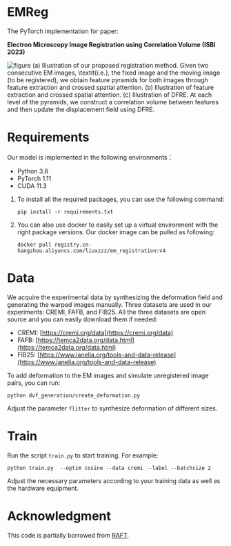 # EMReg
The PyTorch implementation for paper:

**Electron Microscopy Image Registration using Correlation Volume (ISBI 2023)**

![figure](https://user-images.githubusercontent.com/87810937/217230931-7f92c13b-42c6-4f8d-bc01-ab0c2dd3c287.jpg)
(a) Illustration of our proposed registration method. Given two consecutive EM images, \textit{i.e.}, the fixed image and the moving image (to be registered), we obtain feature pyramids for both images through feature extraction and crossed spatial attention. (b) Illustration of feature extraction and crossed spatial attention. (c) Illustration of DFRE. At each level of the pyramids, we construct a correlation volume between features and then update the displacement field using DFRE.

# Requirements
Our model is implemented in the following environments：
- Python 3.8
- PyTorch 1.11
- CUDA 11.3

1. To install all the required packages, you can use the following command:

    `pip install -r requirements.txt`

2. You can also use docker to easily set up a virtual environment with the right package versions. Our docker image can be pulled as following:
    
    `docker pull registry.cn-hangzhou.aliyuncs.com/liuxzzz/em_registration:v4`

# Data
We acquire the experimental data by synthesizing the deformation field and generating the warped images manually. Three datasets are used in our experiments: CREMI, FAFB, and FIB25. All the three datasets are open source and you can easily download them if needed:
- CREMI: [https://cremi.org/data](https://cremi.org/data)
- FAFB: [https://temca2data.org/data.html](https://temca2data.org/data.html)
- FIB25: [https://www.janelia.org/tools-and-data-release](https://www.janelia.org/tools-and-data-release)

To add deformation to the EM images and simulate unregistered image pairs, you can run:

`python dvf_generation/create_deformation.py`

Adjust the parameter `flitter` to synthesize deformation of different sizes.

# Train
Run the script `train.py` to start training. For example:

`python train.py  --optim cosine --data cremi --label --batchsize 2`

Adjust the necessary parameters according to your training data as well as the hardware equipment.

# Acknowledgment
This code is partially borrowed from [RAFT](https://github.com/princeton-vl/RAFT). 
